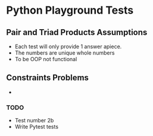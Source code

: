# Python Playground Tests

## Pair and Triad Products Assumptions
- Each test will only provide 1 answer apiece.
- The numbers are unique whole numbers
- To be OOP not functional

## Constraints Problems
- 
### TODO
- Test number 2b
- Write Pytest tests
